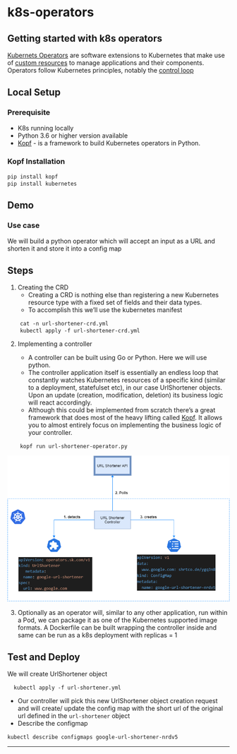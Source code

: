 # k8s-operators



## Getting started with k8s operators

[Kubernets Operators](https://kubernetes.io/docs/concepts/extend-kubernetes/operator/) are software extensions to Kubernetes that make use of [custom resources](https://kubernetes.io/docs/concepts/extend-kubernetes/api-extension/custom-resources/) to manage applications and their components. Operators follow Kubernetes principles, notably the [control loop](https://kubernetes.io/docs/concepts/architecture/controller)
## Local Setup

### Prerequisite
  - K8s running locally
  - Python 3.6 or higher version available
  - [Kopf](https://kopf.readthedocs.io/en/stable/concepts/) - is a framework to build Kubernetes operators in Python.

### Kopf Installation

```
pip install kopf
pip install kubernetes
```

## Demo

### Use case
   We will build a python operator which will accept an input as a URL and shorten it and store it into a config map

## Steps

1.  Creating the CRD
    - Creating a CRD is nothing else than registering a new Kubernetes resource type with a fixed set of fields and their data types.
    - To accomplish this we’ll use the kubernetes manifest



  ```
      cat -n url-shortener-crd.yml
      kubectl apply -f url-shortener-crd.yml
  ```
      

2. Implementing a controller

      - A controller can be built using Go or Python. Here we will use python.
      - The controller application itself is essentially an endless loop that constantly watches Kubernetes resources of a specific kind (similar to a deployment, statefulset etc), in our case UrlShortener objects. Upon an update (creation, modification, deletion) its business logic will react accordingly.
      - Although this could be implemented from scratch there’s a great framework that does most of the heavy lifting called [Kopf](https://kopf.readthedocs.io/en/stable/concepts/). It allows you to almost entirely focus on implementing the business logic of your controller.


      
  ```
      kopf run url-shortener-operator.py
  ```

    
  
  ![Operator Flow](operator-flow.png)

3. Optionally as an operator will, similar to any other application, run within a Pod, we can package it as one of the Kubernetes supported image formats. A Dockerfile can be built wrapping the controller inside and same can be run as a k8s deployment with replicas = 1


## Test and Deploy

We will create UrlShortener object

  ```
    kubectl apply -f url-shortener.yml
  ```

- Our controller will pick this new UrlShortener object creation request and will create/ update the config map with the short url of the original url defined in the `url-shortener` object
- Describe the configmap


```
kubectl describe configmaps google-url-shortener-nrdv5

```

***

#

